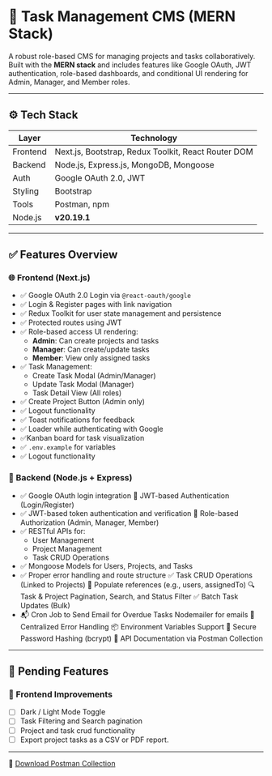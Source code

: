 # 📁 Task  Management CMS (MERN Stack)

A robust role-based CMS for managing projects and tasks collaboratively. Built with the **MERN stack** and includes features like Google OAuth, JWT authentication, role-based dashboards, and conditional UI rendering for Admin, Manager, and Member roles.

---

## ⚙️ Tech Stack

| Layer     | Technology                                         |
|-----------|----------------------------------------------------|
| Frontend  | Next.js, Bootstrap, Redux Toolkit, React Router DOM |
| Backend   | Node.js, Express.js, MongoDB, Mongoose             |
| Auth      | Google OAuth 2.0, JWT                              |
| Styling   | Bootstrap                                          |
| Tools     | Postman, npm                                       |
| Node.js   | **v20.19.1**                                       |

---

## ✅ Features Overview

### 🌐 Frontend (Next.js)

- ✅ Google OAuth 2.0 Login via `@react-oauth/google`
- ✅ Login & Register pages with link navigation
- ✅ Redux Toolkit for user state management and persistence
- ✅ Protected routes using JWT
- ✅ Role-based access UI rendering:
  - **Admin**: Can create projects and tasks
  - **Manager**: Can create/update tasks
  - **Member**: View only assigned tasks
- ✅ Task Management:
  - Create Task Modal (Admin/Manager)
  - Update Task Modal (Manager)
  - Task Detail View (All roles)
- ✅ Create Project Button (Admin only)
- ✅ Logout functionality
- ✅ Toast notifications for feedback
- ✅ Loader while authenticating with Google
- ✅Kanban board for task visualization
- ✅ `.env.example` for variables
- ✅ Logout functionality

### 🧠 Backend (Node.js + Express)

- ✅ Google OAuth login integration
🔐 JWT-based Authentication (Login/Register)
- ✅ JWT-based token authentication and verification
👥 Role-based Authorization (Admin, Manager, Member)
- ✅ RESTful APIs for:
  - User Management
  - Project Management
  - Task CRUD Operations
- ✅ Mongoose Models for Users, Projects, and Tasks
- ✅ Proper error handling and route structure
✅ Task CRUD Operations (Linked to Projects)
🔄 Populate references (e.g., users, assignedTo)
🔍 Task & Project Pagination, Search, and Status Filter
✅ Batch Task Updates (Bulk)
- 📬 Cron Job to Send Email for Overdue Tasks
 Nodemailer for emails
📄 Centralized Error Handling
📦 Environment Variables Support
🔐 Secure Password Hashing (bcrypt)
📄 API Documentation via Postman Collection 

---

## 🚧 Pending Features

### 🔧 Frontend Improvements

- [ ] Dark / Light Mode Toggle
- [ ] Task Filtering and Search pagination
- [ ] Project and  task crud functionality
- [ ] Export project tasks as a CSV or PDF report.

---





📂 [Download Postman Collection](./Postman/Task_Management_API.postman_collection.json)

